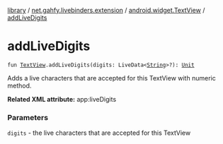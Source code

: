 [library](../../index.md) / [net.gahfy.livebinders.extension](../index.md) / [android.widget.TextView](index.md) / [addLiveDigits](./add-live-digits.md)

# addLiveDigits

`fun `[`TextView`](https://developer.android.com/reference/android/widget/TextView.html)`.addLiveDigits(digits: LiveData<`[`String`](https://kotlinlang.org/api/latest/jvm/stdlib/kotlin/-string/index.html)`>?): `[`Unit`](https://kotlinlang.org/api/latest/jvm/stdlib/kotlin/-unit/index.html)

Adds a live characters that are accepted for this TextView with numeric method.

**Related XML attribute:** app:liveDigits

### Parameters

`digits` - the live characters that are accepted for this TextView